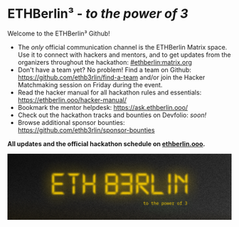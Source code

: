 # ETHBerlin³ - _to the power of 3_

Welcome to the ETHBerlin³ Github!

- The *only* official communication channel is the ETHBerlin Matrix space. Use it to connect with hackers and mentors, and to get updates from the organizers throughout the hackathon: [#ethberlin:matrix.org](https://matrix.to/#/%23ethberlin:matrix.org)
- Don't have a team yet? No problem! Find a team on Github: <https://github.com/ethb3rlin/find-a-team> and/or join the Hacker Matchmaking session on Friday during the event.
- Read the hacker manual for all hackathon rules and essentials: https://ethberlin.ooo/hacker-manual/
- Bookmark the mentor helpdesk: https://ask.ethberlin.ooo/
- Check out the hackathon tracks and bounties on Devfolio: _soon!_
- Browse additional sponsor bounties: https://github.com/ethb3rlin/sponsor-bounties

**All updates and the official hackathon schedule on [ethberlin.ooo](https://ethberlin.ooo).**

![ETHBerlin Banner](/ethberlin_banner.png)
